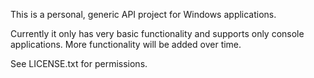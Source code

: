 This is a personal, generic API project for Windows applications.

Currently it only has very basic functionality and supports only console applications. More functionality will be added over time.

See LICENSE.txt for permissions.
